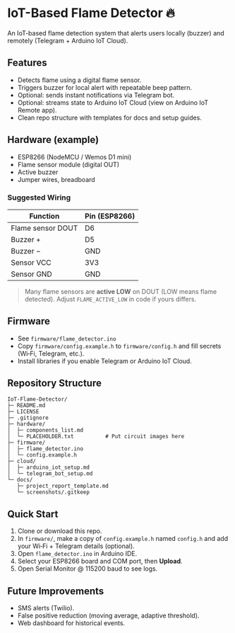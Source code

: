# IoT-Based Flame Detector 🔥

An IoT-based flame detection system that alerts users locally (buzzer) and remotely (Telegram + Arduino IoT Cloud).

## Features
- Detects flame using a digital flame sensor.
- Triggers buzzer for local alert with repeatable beep pattern.
- Optional: sends instant notifications via Telegram bot.
- Optional: streams state to Arduino IoT Cloud (view on Arduino IoT Remote app).
- Clean repo structure with templates for docs and setup guides.

## Hardware (example)
- ESP8266 (NodeMCU / Wemos D1 mini)
- Flame sensor module (digital OUT)
- Active buzzer
- Jumper wires, breadboard

### Suggested Wiring
| Function | Pin (ESP8266) |
|---------|----------------|
| Flame sensor DOUT | D6 |
| Buzzer +          | D5 |
| Buzzer −          | GND |
| Sensor VCC        | 3V3 |
| Sensor GND        | GND |

> Many flame sensors are **active LOW** on DOUT (LOW means flame detected). Adjust `FLAME_ACTIVE_LOW` in code if yours differs.

## Firmware
- See `firmware/flame_detector.ino`
- Copy `firmware/config.example.h` to `firmware/config.h` and fill secrets (Wi‑Fi, Telegram, etc.).
- Install libraries if you enable Telegram or Arduino IoT Cloud.

## Repository Structure
```
IoT-Flame-Detector/
├─ README.md
├─ LICENSE
├─ .gitignore
├─ hardware/
│  ├─ components_list.md
│  └─ PLACEHOLDER.txt          # Put circuit images here
├─ firmware/
│  ├─ flame_detector.ino
│  └─ config.example.h
├─ cloud/
│  ├─ arduino_iot_setup.md
│  └─ telegram_bot_setup.md
└─ docs/
   ├─ project_report_template.md
   └─ screenshots/.gitkeep
```

## Quick Start
1. Clone or download this repo.
2. In `firmware/`, make a copy of `config.example.h` named `config.h` and add your Wi‑Fi + Telegram details (optional).
3. Open `flame_detector.ino` in Arduino IDE.
4. Select your ESP8266 board and COM port, then **Upload**.
5. Open Serial Monitor @ 115200 baud to see logs.

## Future Improvements
- SMS alerts (Twilio).
- False positive reduction (moving average, adaptive threshold).
- Web dashboard for historical events.